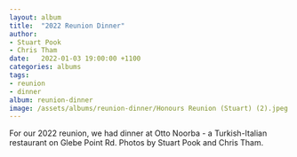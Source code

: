 ```yaml
---
layout: album
title:  "2022 Reunion Dinner"
author:
- Stuart Pook
- Chris Tham
date:   2022-01-03 19:00:00 +1100
categories: albums
tags:
- reunion
- dinner
album: reunion-dinner
image: /assets/albums/reunion-dinner/Honours Reunion (Stuart) (2).jpeg
---
```

For our 2022 reunion, we had dinner at Otto Noorba - a Turkish-Italian
restaurant on Glebe Point Rd. Photos by Stuart Pook and Chris Tham.
